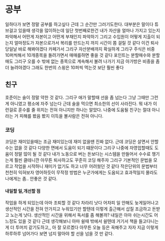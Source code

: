 # 공부

일하다가 보면 정말 공부를 하고싶다 근데 그 순간만 그러기도한다. 대부분은 말이다 튜브걸고 있을때 생각을 많이하는데 일단 첫번째로한건 내가 자산을 얼마나 가지고 있는지 파악해서 어떤게 자본이고 어떤게 부채인지 파악하기 그리고 수입원이 어떻게 지출이 되는지 얼마정도가 자본으로가서 복리를 만드는지 까지 시간이 쫌 걸릴 것 같다 이건 퇴사 당일날 바로 해봐야겠다 카페가서 그리구 자산분배까지 확실하게 그리구 주식은 비중 10퍼씩해서 10개종목을 돌려가면서 매매를하면 좋을 것 같다 포인트는 분할매수와 분할매도 그리구 오를 수 밖에 없는 종목으로 계속해서 불려 나가기 지금 아가방은 비중을 좀더 늘려야겠다 그래도 한번의 스윙은 10퍼씩 먹는것 보단 훨씬 좋다

## 친구

호준이는 술이 정말 약한 것 같다. 그리구 애가 말할때 선을 좀 넘는다 그냥 그때만 그런게 아니였고 평소에 자주 넘는다 근데 술을 먹으면 최소한의 선이 사라진다. 뭐 내가 이런걸로 훈수를 줄 위치는 전혀 아니지만 하나는 알았다. 나중에 도움될 친구는 절대 아니라는 거 피해를 봤음 봤지 이득을 볼사람은 전혀 아니다.

### 코딩

코딩은 재미있을때는 조금 재미있는데 재미 없을땐 진짜 없다. 근데 코딩은 살면서 안할 수는 없을 것 같다 다양한 면에서 도움이 되기 떄문이다 그리구 나중에 자영업할때도 도움이 정말 많이 될 것 같다 내가 노동으로 버는 돈보다는 시스템을 만들어서 수수료 챙기는게 훨씬 클테니깐 아무튼 퇴사하고도 꾸준히 코딩 해주자 그리구 기본적인 문법을 모르고 작업을 시작하니 재미가 없기도 하고 너무 어려웠던 것 같다 작은단위의 문법부터 천천히 익혀보자 영어하듯이 
무작정 방법은 누군가에게는 도움되고 효과적일지 몰라도 나에게는 좀.. 안좋은 것 같다.

#### 내일할 일,개선할 점

작업을 하게 되있는데 아마 조퇴할 것 같다 차라리 낫다 어차피 일 안해도 늦게일어나고 생산적인 시간을 전혀 안가지고 누워있기만 할텐데 이렇게 출근해서 삽질 조금하고 돈받고 노는게 낫다. 생산적인 시간을 위해서 독서를 좀 해볼까? 내일은 아마 쉬는시간도 어느정도 있을 것 같다 근데 생각해보니 아마 쉴때 밖에서 쉴텐데 거기서 책을 들고다니는게 더 투머치 같기도하고,, 아 잘 모르곘다 아무튼 오늘 등은 꼭해주고 자자 지금 이렇게 하루하루 넘어가다 보면 넘지 말아야 할 선을 넘을 것 만 같다.
